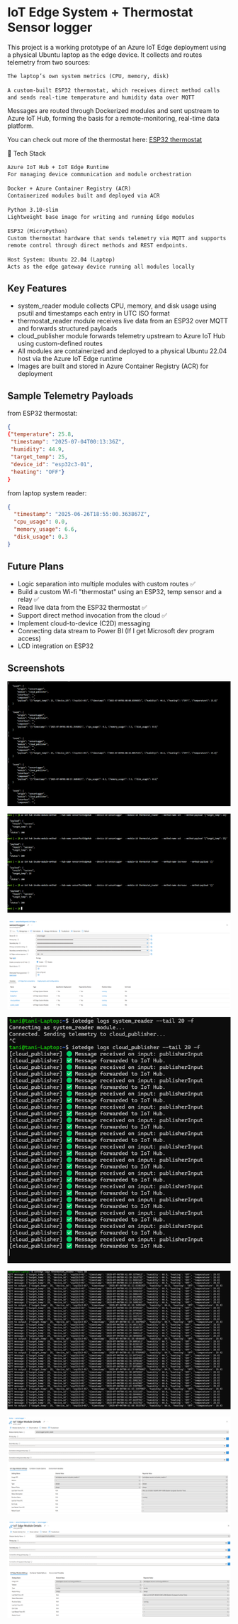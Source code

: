 # IoT Edge System + Thermostat Sensor logger

This project is a working prototype of an Azure IoT Edge deployment using a physical Ubuntu laptop as the edge device. It collects and routes telemetry from two sources:

    The laptop’s own system metrics (CPU, memory, disk)

    A custom-built ESP32 thermostat, which receives direct method calls and sends real-time temperature and humidity data over MQTT

Messages are routed through Dockerized modules and sent upstream to Azure IoT Hub, forming the basis for a remote-monitoring, real-time data platform.

You can check out more of the thermostat here: [ESP32 thermostat](./thermostat-prototype/)



🔧 Tech Stack

    Azure IoT Hub + IoT Edge Runtime
    For managing device communication and module orchestration

    Docker + Azure Container Registry (ACR)
    Containerized modules built and deployed via ACR

    Python 3.10-slim
    Lightweight base image for writing and running Edge modules

    ESP32 (MicroPython)
    Custom thermostat hardware that sends telemetry via MQTT and supports remote control through direct methods and REST endpoints.

    Host System: Ubuntu 22.04 (Laptop)
    Acts as the edge gateway device running all modules locally

##  Key Features

- system_reader module collects CPU, memory, and disk usage using psutil and timestamps each entry in UTC ISO format
- thermostat_reader module receives live data from an ESP32 over MQTT and forwards structured payloads
- cloud_publisher module forwards telemetry upstream to Azure IoT Hub using custom-defined routes
- All modules are containerized and deployed to a physical Ubuntu 22.04 host via the Azure IoT Edge runtime
- Images are built and stored in Azure Container Registry (ACR) for deployment

##  Sample Telemetry Payloads

from ESP32 thermostat:
```json
{
{"temperature": 25.8,
 "timestamp": "2025-07-04T00:13:36Z",
 "humidity": 44.9,
 "target_temp": 25,
 "device_id": "esp32c3-01",
 "heating": "OFF"}
}
```

from laptop system reader:
```json
{
  "timestamp": "2025-06-26T18:55:00.363867Z",
  "cpu_usage": 0.0,
  "memory_usage": 6.6,
  "disk_usage": 0.3
}
```

## Future Plans

- Logic separation into multiple modules with custom routes ✅
- Build a custom Wi-fi "thermostat" using an ESP32, temp sensor and a relay ✅
- Read live data from the ESP32 thermostat ✅
- Support direct method invocation from the cloud ✅
- Implement cloud-to-device (C2D) messaging
- Connecting data stream to Power BI (If I get Microsoft dev program access)
- LCD integration on ESP32





## Screenshots
![Event Stream](/screenshots/CLI-stream.png)

![Direct methods](/screenshots/direct-methods.png)

![Device Status](/screenshots/sensorLogger-device.png)

![Module Logs](/screenshots/reader-and-publisher-logs.png)

![thermostat_reader](/screenshots/thermostat_logger.png)

![system_reader](/screenshots/system_reader.png)

![cloud_publisher](/screenshots/cloud_publisher.png)
